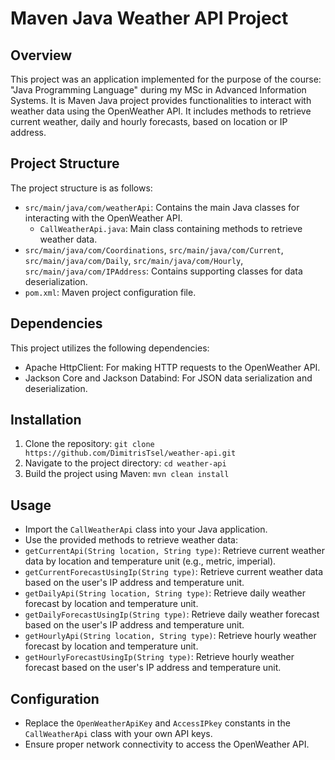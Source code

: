 # Maven Java Weather API Project

## Overview
This project was an application implemented for the purpose of the course: "Java Programming Language" during my MSc in Advanced Information Systems.
It is Maven Java project provides functionalities to interact with weather data using the OpenWeather API. It includes methods to retrieve current weather, daily and hourly forecasts, based on location or IP address.

## Project Structure
The project structure is as follows:
- `src/main/java/com/weatherApi`: Contains the main Java classes for interacting with the OpenWeather API.
  - `CallWeatherApi.java`: Main class containing methods to retrieve weather data.
- `src/main/java/com/Coordinations`, `src/main/java/com/Current`, `src/main/java/com/Daily`, `src/main/java/com/Hourly`, `src/main/java/com/IPAddress`: Contains supporting classes for data deserialization.
- `pom.xml`: Maven project configuration file.

## Dependencies
This project utilizes the following dependencies:
- Apache HttpClient: For making HTTP requests to the OpenWeather API.
- Jackson Core and Jackson Databind: For JSON data serialization and deserialization.

## Installation
1. Clone the repository:
`git clone https://github.com/DimitrisTsel/weather-api.git`
2. Navigate to the project directory: `cd weather-api`
3. Build the project using Maven: `mvn clean install`


## Usage
- Import the `CallWeatherApi` class into your Java application.
- Use the provided methods to retrieve weather data:
- `getCurrentApi(String location, String type)`: Retrieve current weather data by location and temperature unit (e.g., metric, imperial).
- `getCurrentForecastUsingIp(String type)`: Retrieve current weather data based on the user's IP address and temperature unit.
- `getDailyApi(String location, String type)`: Retrieve daily weather forecast by location and temperature unit.
- `getDailyForecastUsingIp(String type)`: Retrieve daily weather forecast based on the user's IP address and temperature unit.
- `getHourlyApi(String location, String type)`: Retrieve hourly weather forecast by location and temperature unit.
- `getHourlyForecastUsingIp(String type)`: Retrieve hourly weather forecast based on the user's IP address and temperature unit.

## Configuration
- Replace the `OpenWeatherApiKey` and `AccessIPkey` constants in the `CallWeatherApi` class with your own API keys.
- Ensure proper network connectivity to access the OpenWeather API.

